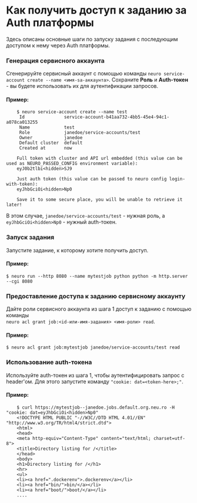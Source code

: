 # Как получить доступ к заданию за Auth платформы

Здесь описаны основные шаги по запуску задания с последующим доступом к нему через Auth платформы.

### Генерация сервисного аккаунта

Сгенерируйте сервисный аккаунт с помощью команды `neuro service-account create --name <имя-sa-аккаунта>`. Сохраните **Роль** и **Auth-токен** - вы будете использовать их для аутентификации запросов.

#### Пример:

```
    $ neuro service-account create --name test
     Id               service-account-b41aa732-4bb5-45e4-94c1-a078ca013255
     Name             test
     Role             janedoe/service-accounts/test
     Owner            janedoe
     Default cluster  default
     Created at       now
     
    Full token with cluster and API url embedded (this value can be used as NEURO_PASSED_CONFIG environment variable):
    eyJ0b2tlbi<hidden>SJ9
    
    Just auth token (this value can be passed to neuro config login-with-token):
    eyJhbGciOi<hidden>Np0
    
    Save it to some secure place, you will be unable to retrieve it later!
```

В этом случае, `janedoe/service-accounts/test` - нужная роль, а\
`eyJhbGciOi<hidden>Np0` - нужный auth-токен.

### Запуск задания

Запустите задание, к которому хотите получить доступ.

#### Пример:

```
$ neuro run --http 8080 --name mytestjob python python -m http.server --cgi 8080
```

### Предоставление доступа к заданию сервисному аккаунту&#x20;

Дайте роли сервисного аккаунта из шага 1 доступ к заданию с помощью команды \
`neuro acl grant job:<id-или-имя-задания> <имя-роли> read`.

#### Пример:

```
$ neuro acl grant job:mytestjob janedoe/service-accounts/test read
```

### Использование auth-токена

Используйте auth-токен из шага 1, чтобы аутентифицировать запрос с header'ом. Для этого запустите команду `"cookie: dat=<token-here>;"`.

#### Пример:

```
    $ curl https://mytestjob--janedoe.jobs.default.org.neu.ro -H "cookie: dat=eyJhbGciOi<hidden>Np0"
    <!DOCTYPE HTML PUBLIC "-//W3C//DTD HTML 4.01//EN" "http://www.w3.org/TR/html4/strict.dtd">
    <html>
    <head>
    <meta http-equiv="Content-Type" content="text/html; charset=utf-8">
    <title>Directory listing for /</title>
    </head>
    <body>
    <h1>Directory listing for /</h1>
    <hr>
    <ul>
    <li><a href=".dockerenv">.dockerenv</a></li>
    <li><a href="bin/">bin/</a></li>
    <li><a href="boot/">boot/</a></li>
    ....
```
